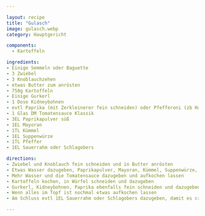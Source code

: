 ```yaml
---

layout: recipe
title: "Gulasch"
image: gulasch.webp
category: Hauptgericht

components:
  - Kartoffeln

ingredients:
- Einige Semmeln oder Baguette
- 3 Zwiebel
- 3 Knoblauchzehen
- etwas Butter zum anrösten
- 750g Kartoffeln
- Einige Gurkerl
- 1 Dose Kidneybohnen
- evtl Paprika (mit Zerkleinerer fein schneiden) oder Pfefferoni (zb Habanero)
- 1 Glas DM Tomatensauce Klassik
- 3EL Paprikapulver süß
- 1EL Mayoran
- 1TL Kümmel
- 1EL Suppenwürze
- 1TL Pfeffer
- 1EL Sauerrahm oder Schlagobers

directions:
- Zwiebel und Knoblauch fein schneiden und in Butter anrösten
- Etwas Wasser dazugeben, Paprikapulver, Mayoran, Kümmel, Suppenwürze, Pfeffer dazugeben und aufkochen lassen
- Mehr Wasser und die Tomatensauce dazugeben und aufkochen lassen
- Kartoffeln kochen, in Würfel schneiden und dazugeben
- Gurkerl, Kidneybohnen, Paprika ebenfalls fein schneiden und dazugeben
- Wenn alles im Topf ist nochmal etwas aufkochen lassen
- Am Schluss evtl 1EL Sauerrahm oder Schlagobers dazugeben, damit es cremiger ist

---
```

